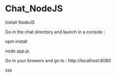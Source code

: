 # Chat_NodeJS

Install NodeJS

Go in the chat directory and launch in a console :

npm install

node app.js

Go in your browers and go to :
http://localhost:8080

sss
